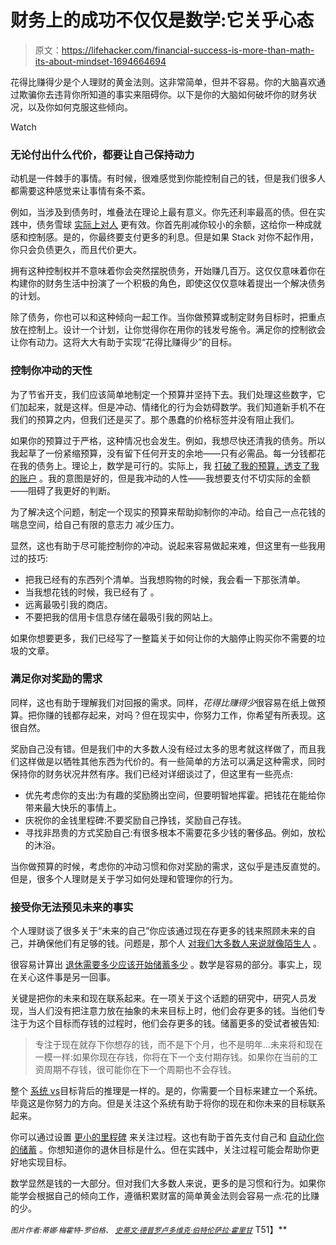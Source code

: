 # 财务上的成功不仅仅是数学:它关乎心态

> 原文：<https://lifehacker.com/financial-success-is-more-than-math-its-about-mindset-1694664694>

花得比赚得少是个人理财的黄金法则。这非常简单，但并不容易。你的大脑喜欢通过欺骗你去违背你所知道的事实来阻碍你。以下是你的大脑如何破坏你的财务状况，以及你如何克服这些倾向。

Watch

### 无论付出什么代价，都要让自己保持动力

动机是一件棘手的事情。有时候，很难感觉到你能控制自己的钱，但是我们很多人都需要这种感觉来让事情有条不紊。

例如，当涉及到债务时，堆叠法在理论上最有意义。你先还利率最高的债。但在实践中，债务雪球 [实际上对人](http://lifehacker.com/pay-off-small-balances-first-for-better-odds-of-elimina-5940989) 更有效。你首先削减你较小的余额，这给你一种成就感和控制感。是的，你最终要支付更多的利息。但是如果 Stack 对你不起作用，你只会负债更久，而且代价更大。

拥有这种控制权并不意味着你会突然摆脱债务，开始赚几百万。这仅仅意味着你在构建你的财务生活中扮演了一个积极的角色，即使这仅仅意味着提出一个解决债务的计划。

除了债务，你也可以和这种倾向一起工作。当你做预算或制定财务目标时，把重点放在控制上。设计一个计划，让你觉得你在用你的钱发号施令。满足你的控制欲会让你有动力。这将大大有助于实现“花得比赚得少”的目标。

### 控制你冲动的天性

为了节省开支，我们应该简单地制定一个预算并坚持下去。我们处理这些数字，它们加起来，就是这样。但是冲动、情绪化的行为会妨碍数学。我们知道新手机不在我们的预算之内，但我们还是买了。那个愚蠢的价格标签并没有阻止我们。

如果你的预算过于严格，这种情况也会发生。例如，我想尽快还清我的债务。所以我起草了一份紧缩预算，没有留下任何开支的余地——只有必需品。每一分钱都花在我的债务上。理论上，数学是可行的。实际上，我 [打破了我的预算，透支了我的账户](http://twocents.lifehacker.com/money-saving-habits-that-can-backfire-and-wreck-your-fi-1564111677) 。我的意图是好的，但是我冲动的人性——我想要支付不切实际的金额——阻碍了我更好的判断。

为了解决这个问题，制定一个现实的预算来帮助抑制你的冲动。给自己一点花钱的喘息空间，给自己有限的意志力 减少压力。

显然，这也有助于尽可能控制你的冲动。说起来容易做起来难，但这里有一些我用过的技巧:

*   把我已经有的东西列个清单。当我想购物的时候，我会看一下那张清单。
*   当我想花钱的时候，我已经有了 。
*   远离最吸引我的商店。
*   不要把我的信用卡信息存储在最吸引我的网站上。

如果你想要更多，我们已经写了一整篇关于如何让你的大脑停止购买你不需要的垃圾的文章。

### 满足你对奖励的需求

同样，这也有助于理解我们对回报的需求。同样，*花得比赚得少*很容易在纸上做预算。把你赚的钱都存起来，对吗？但在现实中，你努力工作，你希望有所表现。这很自然。

奖励自己没有错。但是我们中的大多数人没有经过太多的思考就这样做了，而且我们这样做是以牺牲其他东西为代价的。有一些简单的方法可以满足这种需求，同时保持你的财务状况井然有序。我们已经对详细谈过了，但这里有一些亮点:

*   优先考虑你的支出:为有趣的奖励腾出空间，但要明智地挥霍。把钱花在能给你带来最大快乐的事情上。
*   庆祝你的金钱里程碑:不要奖励自己挣钱，奖励自己存钱。
*   寻找非昂贵的方式奖励自己:有很多根本不需要花多少钱的奢侈品。例如，放松的沐浴。

当你做预算的时候，考虑你的冲动习惯和你对奖励的需求，这似乎是违反直觉的。但是，很多个人理财是关于学习如何处理和管理你的行为。

### 接受你无法预见未来的事实

个人理财谈了很多关于“未来的自己”你应该通过现在存更多的钱来照顾未来的自己，并确保他们有足够的钱。问题是，那个人 [对我们大多数人来说就像陌生人](http://lifehacker.com/harness-your-minds-future-self-bias-to-make-better-de-1629209080) 。

很容易计算出 [退休需要多少](http://lifehacker.com/how-much-you-should-have-saved-in-your-retirement-accou-1663712527)[应该开始储蓄多少](http://lifehacker.com/how-much-of-your-income-to-save-based-on-when-you-want-1689402509) 。数学是容易的部分。事实上，现在关心这件事是另一回事。

关键是把你的未来和现在联系起来。在一项关于这个话题的研究中，研究人员发现，当人们没有把注意力放在抽象的未来目标上时，他们会存更多的钱。当他们专注于为这个目标而存钱的过程时，他们会存更多的钱。储蓄更多的受试者被告知:

> 专注于现在就存下你想存的钱，而不是下个月，也不是明年...未来将和现在一模一样:如果你现在存钱，你将在下一个支付期存钱。如果你在当前的工资周期不存钱，很可能你在下一个周期也不会存钱。

整个 [系统 vs](http://lifehacker.com/dilberts-scott-adams-on-willpower-have-systems-not-go-1659865519)目标背后的推理是一样的。是的，你需要一个目标来建立一个系统。毕竟这是你努力的方向。但是关注这个系统有助于将你的现在和你未来的目标联系起来。

你可以通过设置 [更小的里程碑](http://twocents.lifehacker.com/set-smaller-milestones-to-better-reach-a-financial-goal-1545820919) 来关注过程。这也有助于首先支付自己和 [自动化你的储蓄](http://lifehacker.com/automate-your-finances-to-spend-less-time-managing-your-5702973) 。你想知道你的退休目标是什么。但在实践中，关注过程可能会帮助你更好地实现目标。

数学显然是钱的一大部分。但对我们大多数人来说，更多的是习惯和行为。如果你能学会根据自己的倾向工作，遵循积累财富的简单黄金法则会容易一点:花的比赚的少。

<small>*图片作者:蒂娜·梅霍特-罗伯格、*</small> [<small>*史蒂文·德普罗*</small>](https://www.flickr.com/photos/stevendepolo/6950398461)<small></small>*[<small>*卢多维克·伯特伦*</small>](https://www.flickr.com/photos/23912576@N05/2962194797)<small></small>*[<small>*萨拉·霍里甘*</small>](https://www.flickr.com/photos/horrigans/4994657587/in/photolist-8BmVFZ-4uVrcU-4Kk48q-2sG2L-62oEU-4KfMP4-7yZvMw-eoN3M-4sY6fm-7fgnpp-3o1ui4-ejq5W4-cGcxD-6bfWYr-7YQdNq-3jwM9-citUp-9eiAqK-e5bQV-2kV2zb-jPLjXR-7wdz2f-D8q9f-6w5wb8-53UMmR-EUJFh-4KfMqi-4tu1hg-cwTiR-5ca8-iXK7S-Kmpsk-4mNNMw-4gQLtS-chKoJ-hVDGQ-7yewtu-7yew49-ao6sQS-4k6aiF-9PnTBZ-5cvFyG-7hnFY8-7hrsNq-cyqGj9-5D8Aa-7358xe-4on47o-8Qv2YQ-6Yt8Ze) T51】**